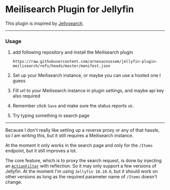 # Meilisearch Plugin for Jellyfin

This plugin is inspired by [Jellysearch](https://gitlab.com/DomiStyle/jellysearch).

---

### Usage

1. add following repository and install the Meilisearch plugin
    ```
    https://raw.githubusercontent.com/arnesacnussem/jellyfin-plugin-meilisearch/refs/heads/master/manifest.json
    ```

2. Set up your Meilisearch instance, or maybe you can use a hosted one I guess
3. Fill url to your Meilisearch instance in plugin settings, and maybe api key also required
4. Remember click `Save` and make sure the status reports `ok`.
5. Try typing something in search page
---

Because I don't really like setting up a reverse proxy or any of that hassle,
so I am writing this, but it still requires a Meilisearch instance.

At the moment it only works in the search page and only for the `/Items` endpoint, but it still improves a lot.

The core feature, which is to proxy the search request, is done by injecting an [`ActionFilter`](https://learn.microsoft.com/en-us/aspnet/core/mvc/controllers/filters?view=aspnetcore-8.0#action-filters) with reflection. 
So it may only support a few versions of Jellyfin. At the moment I'm using `Jellyfin 10.10.0`, 
but it should work on other versions as long as the required parameter name of `/Items` doesn't change.
